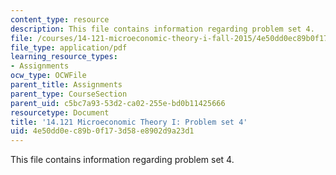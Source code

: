 ```yaml
---
content_type: resource
description: This file contains information regarding problem set 4.
file: /courses/14-121-microeconomic-theory-i-fall-2015/4e50dd0ec89b0f173d58e8902d9a23d1_MIT14_121F15_ps4f05.pdf
file_type: application/pdf
learning_resource_types:
- Assignments
ocw_type: OCWFile
parent_title: Assignments
parent_type: CourseSection
parent_uid: c5bc7a93-53d2-ca02-255e-bd0b11425666
resourcetype: Document
title: '14.121 Microeconomic Theory I: Problem set 4'
uid: 4e50dd0e-c89b-0f17-3d58-e8902d9a23d1
---
```

This file contains information regarding problem set 4.

